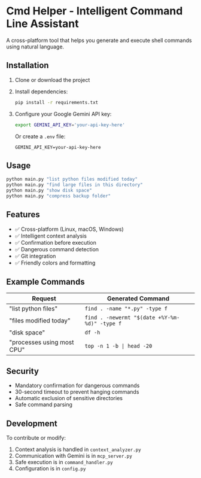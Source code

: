 # Cmd Helper - Intelligent Command Line Assistant

A cross-platform tool that helps you generate and execute shell commands using natural language.

## Installation

1. Clone or download the project
2. Install dependencies:

   ```bash
   pip install -r requirements.txt
   ```

3. Configure your Google Gemini API key:

   ```bash
   export GEMINI_API_KEY='your-api-key-here'
   ```

   Or create a `.env` file:

   ```env
   GEMINI_API_KEY=your-api-key-here
   ```

## Usage

```bash
python main.py "list python files modified today"
python main.py "find large files in this directory"
python main.py "show disk space"
python main.py "compress backup folder"
```

## Features

- ✅ Cross-platform (Linux, macOS, Windows)
- ✅ Intelligent context analysis
- ✅ Confirmation before execution
- ✅ Dangerous command detection
- ✅ Git integration
- ✅ Friendly colors and formatting

## Example Commands

| Request | Generated Command |
|---------|------------------|
| "list python files" | `find . -name "*.py" -type f` |
| "files modified today" | `find . -newermt "$(date +%Y-%m-%d)" -type f` |
| "disk space" | `df -h` |
| "processes using most CPU" | `top -n 1 -b \| head -20` |

## Security

- Mandatory confirmation for dangerous commands
- 30-second timeout to prevent hanging commands
- Automatic exclusion of sensitive directories
- Safe command parsing

## Development

To contribute or modify:

1. Context analysis is handled in `context_analyzer.py`
2. Communication with Gemini is in `mcp_server.py`
3. Safe execution is in `command_handler.py`
4. Configuration is in `config.py`
